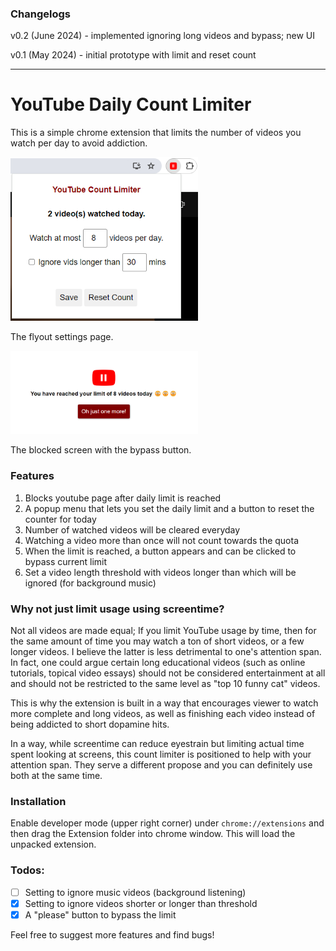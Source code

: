 ### Changelogs
v0.2 (June 2024) - implemented ignoring long videos and bypass; new UI

v0.1 (May 2024) - initial prototype with limit and reset count
<hr>

# YouTube Daily Count Limiter

This is a simple chrome extension that limits the number of videos you watch per day to avoid addiction.

<img alt="settings" src="screenshots/settings.png" width="300px">
<p>The flyout settings page.</p>
<img alt="block" src="screenshots/block.png" width="300px">
<p>The blocked screen with the bypass button.</p>

### Features
1. Blocks youtube page after daily limit is reached
2. A popup menu that lets you set the daily limit and a button to reset the counter for today
3. Number of watched videos will be cleared everyday
4. Watching a video more than once will not count towards the quota
5. When the limit is reached, a button appears and can be clicked to bypass current limit
6. Set a video length threshold with videos longer than which will be ignored (for background music) 

### Why not just limit usage using screentime?
Not all videos are made equal; If you limit YouTube usage by time, then for the same amount of time you may watch a ton of short videos, or a few longer videos. I believe the latter is less detrimental to one's attention span. In fact, one could argue certain long educational videos (such as online tutorials, topical video essays) should not be considered entertainment at all and should not be restricted to the same level as "top 10 funny cat" videos.

This is why the extension is built in a way that encourages viewer to watch more complete and long videos, as well as finishing each video instead of being addicted to short dopamine hits.

In a way, while screentime can reduce eyestrain but limiting actual time spent looking at screens, this count limiter is positioned to help with your attention span. They serve a different propose and you can definitely use both at the same time.

### Installation
Enable developer mode (upper right corner) under `chrome://extensions` and then drag the Extension folder into chrome window. This will load the unpacked extension.

### Todos:
- [ ] Setting to ignore music videos (background listening)
- [x] Setting to ignore videos shorter or longer than threshold
- [x] A "please" button to bypass the limit

Feel free to suggest more features and find bugs!